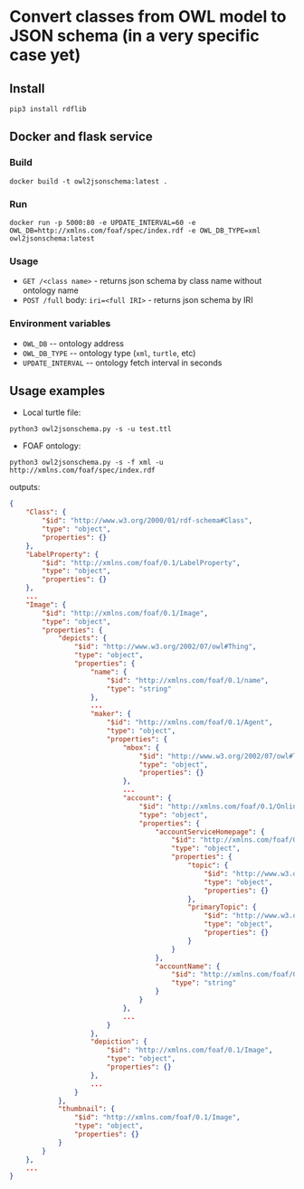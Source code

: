 # Convert classes from OWL model to JSON schema (in a very specific case yet)

## Install
```shell
pip3 install rdflib
```

## Docker and flask service

### Build

```shell
docker build -t owl2jsonschema:latest .
```

### Run

```shell
docker run -p 5000:80 -e UPDATE_INTERVAL=60 -e OWL_DB=http://xmlns.com/foaf/spec/index.rdf -e OWL_DB_TYPE=xml owl2jsonschema:latest
```

### Usage

 - `GET /<class name>` - returns json schema by class name without ontology name
 - `POST /full` body: `iri=<full IRI>` - returns json schema by IRI

### Environment variables

 - `OWL_DB` -- ontology address
 - `OWL_DB_TYPE` -- ontology type (`xml`, `turtle`, etc)
 - `UPDATE_INTERVAL` -- ontology fetch interval in seconds

## Usage examples
 - Local turtle file:
 ```shell
python3 owl2jsonschema.py -s -u test.ttl
```
 - FOAF ontology:
```shell
python3 owl2jsonschema.py -s -f xml -u http://xmlns.com/foaf/spec/index.rdf 
```
outputs:
```json
{
	"Class": {
		"$id": "http://www.w3.org/2000/01/rdf-schema#Class",
		"type": "object",
		"properties": {}
	},
	"LabelProperty": {
		"$id": "http://xmlns.com/foaf/0.1/LabelProperty",
		"type": "object",
		"properties": {}
	},
    ...
    "Image": {
		"$id": "http://xmlns.com/foaf/0.1/Image",
		"type": "object",
		"properties": {
			"depicts": {
				"$id": "http://www.w3.org/2002/07/owl#Thing",
				"type": "object",
				"properties": {
					"name": {
						"$id": "http://xmlns.com/foaf/0.1/name",
						"type": "string"
					},
					...
					"maker": {
						"$id": "http://xmlns.com/foaf/0.1/Agent",
						"type": "object",
						"properties": {
							"mbox": {
								"$id": "http://www.w3.org/2002/07/owl#Thing",
								"type": "object",
								"properties": {}
							},
							...
							"account": {
								"$id": "http://xmlns.com/foaf/0.1/OnlineAccount",
								"type": "object",
								"properties": {
									"accountServiceHomepage": {
										"$id": "http://xmlns.com/foaf/0.1/Document",
										"type": "object",
										"properties": {
											"topic": {
												"$id": "http://www.w3.org/2002/07/owl#Thing",
												"type": "object",
												"properties": {}
											},
											"primaryTopic": {
												"$id": "http://www.w3.org/2002/07/owl#Thing",
												"type": "object",
												"properties": {}
											}
										}
									},
									"accountName": {
										"$id": "http://xmlns.com/foaf/0.1/accountName",
										"type": "string"
									}
								}
							},
							...
						}
					},
					"depiction": {
						"$id": "http://xmlns.com/foaf/0.1/Image",
						"type": "object",
						"properties": {}
					},
					...
				}
			},
			"thumbnail": {
				"$id": "http://xmlns.com/foaf/0.1/Image",
				"type": "object",
				"properties": {}
			}
		}
	},
    ...
}
```

